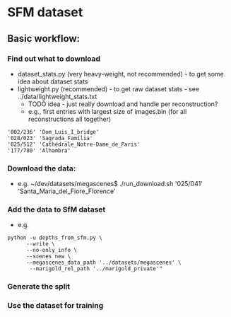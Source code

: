 # SFM dataset


## Basic workflow:

### Find out what to download

* dataset_stats.py (very heavy-weight, not recommended) - to get some idea about dataset stats
* lightweight.py (recommended) - to get raw dataset stats - see ../data/lightweight_stats.txt
  * TODO idea - just really download and handle per reconstruction?
  * e.g., first entries with largest size of images.bin (for all reconstructions all together)
``` 
'002/236' 'Dom_Luis_I_bridge'
'028/023' 'Sagrada_Família'
'025/512' 'Cathédrale_Notre-Dame_de_Paris'
'177/780' 'Alhambra'
``` 

### Download the data:

* e.g. ~/dev/datasets/megascenes$ ./run_download.sh '025/041' 'Santa_Maria_del_Fiore_Florence'


### Add the data to SfM dataset

* e.g. 

```
python -u depths_from_sfm.py \ 
      --write \
      --no-only_info \
      --scenes new \
      --megascenes_data_path '../datasets/megascenes' \
       --marigold_rel_path '../marigold_private'"

```

### Generate the split

### Use the dataset for training



